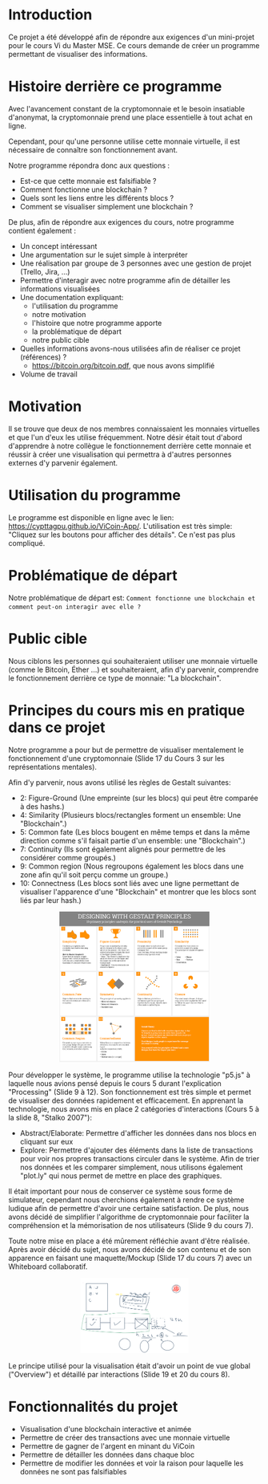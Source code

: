 # Introduction
Ce projet a été développé afin de répondre aux exigences d'un mini-projet pour le cours Vi du Master MSE.
Ce cours demande de créer un programme permettant de visualiser des informations.

# Histoire derrière ce programme
Avec l'avancement constant de la cryptomonnaie et le besoin insatiable d'anonymat, la cryptomonnaie prend une place essentielle à tout achat en ligne.

Cependant, pour qu'une personne utilise cette monnaie virtuelle, il est nécessaire de connaître son fonctionnement avant.

Notre programme répondra donc aux questions :
- Est-ce que cette monnaie est falsifiable ?
- Comment fonctionne une blockchain ?
- Quels sont les liens entre les différents blocs ?
- Comment se visualiser simplement une blockchain ?

De plus, afin de répondre aux exigences du cours, notre programme contient également :
- Un concept intéressant
- Une argumentation sur le sujet simple à interpréter
- Une réalisation par groupe de 3 personnes avec une gestion de projet (Trello, Jira, ...)
- Permettre d'interagir avec notre programme afin de détailler les informations visualisées
- Une documentation expliquant:
    - l'utilisation du programme
    - notre motivation
    - l'histoire que notre programme apporte
    - la problématique de départ
    - notre public cible
- Quelles informations avons-nous utilisées afin de réaliser ce projet (références) ?
    - <a href="https://bitcoin.org/bitcoin.pdf">https://bitcoin.org/bitcoin.pdf</a>, que nous avons simplifié
- Volume de travail

# Motivation
Il se trouve que deux de nos membres connaissaient les monnaies virtuelles et que l'un d'eux les utilise fréquemment. Notre désir était tout d'abord d'apprendre à notre collègue le fonctionnement derrière cette monnaie et réussir à créer une visualisation qui permettra à d'autres personnes externes d'y parvenir également.

# Utilisation du programme
Le programme est disponible en ligne avec le lien: <a href="https://cypttagpu.github.io/ViCoin-App/">https://cypttagpu.github.io/ViCoin-App/</a>.
L'utilisation est très simple: "Cliquez sur les boutons pour afficher des détails". Ce n'est pas plus compliqué.

# Problématique de départ
Notre problématique de départ est: `Comment fonctionne une blockchain et comment peut-on interagir avec elle ?`

# Public cible
Nous ciblons les personnes qui souhaiteraient utiliser une monnaie virtuelle (comme le Bitcoin, Éther ...) et souhaiteraient, afin d'y parvenir, comprendre le fonctionnement derrière ce type de monnaie: "La blockchain".

# Principes du cours mis en pratique dans ce projet
Notre programme a pour but de permettre de visualiser mentalement le fonctionnement d'une cryptomonnaie (Slide 17 du Cours 3 sur les représentations mentales). 

Afin d'y parvenir, nous avons utilisé les règles de Gestalt suivantes:
- 2: Figure-Ground (Une empreinte (sur les blocs) qui peut être comparée à des hashs.)
- 4: Similarity (Plusieurs blocs/rectangles forment un ensemble: Une "Blockchain".)
- 5: Common fate (Les blocs bougent en même temps et dans la même direction comme s'il faisait partie d'un ensemble: une "Blockchain".)
- 7: Continuity (Ils sont également alignés pour permettre de les considérer comme groupés.)
- 9: Common region (Nous regroupons également les blocs dans une zone afin qu'il soit perçu comme un groupe.)
- 10: Connectness (Les blocs sont liés avec une ligne permettant de visualiser l'apparence d'une "Blockchain" et montrer que les blocs sont liés par leur hash.)

<div style="text-align: center"><img src="./doc_img/314e3064c750fbf7d73146b67e81a4f6.png" title="Gestalt rules" height="300px"/></div>

Pour développer le système, le programme utilise la technologie "p5.js" à laquelle nous avions pensé depuis le cours 5 durant l'explication "Processing" (Slide 9 à 12).
Son fonctionnement est très simple et permet de visualiser des données rapidement et efficacement.
En apprenant la technologie, nous avons mis en place 2 catégories d'interactions (Cours 5 à la slide 8, "Stalko 2007"):
- Abstract/Elaborate: Permettre d'afficher les données dans nos blocs en cliquant sur eux
- Explore: Permettre d'ajouter des éléments dans la liste de transactions pour voir nos propres transactions circuler dans le système.
Afin de trier nos données et les comparer simplement, nous utilisons également "plot.ly" qui nous permet de mettre en place des graphiques.

Il était important pour nous de conserver ce système sous forme de simulateur, cependant nous cherchions également à rendre ce système ludique afin de permettre d'avoir une certaine satisfaction.
De plus, nous avons décidé de simplifier l'algorithme de cryptomonnaie pour faciliter la compréhension et la mémorisation de nos utilisateurs (Slide 9 du cours 7).

Toute notre mise en place a été mûrement réfléchie avant d'être réalisée. Après avoir décidé du sujet, nous avons décidé de son contenu et de son apparence en faisant une maquette/Mockup (Slide 17 du cours 7) avec un Whiteboard collaboratif.

<div style="text-align: center"><img src="./doc_img/whiteboard_meeting_interface.png" title="Whiteboard collaboratif" height="150px"/></div>

Le principe utilisé pour la visualisation était d'avoir un point de vue global ("Overview") et détaillé par interactions (Slide 19 et 20 du cours 8).

# Fonctionnalités du projet
- Visualisation d'une blockchain interactive et animée
- Permettre de créer des transactions avec une monnaie virtuelle
- Permettre de gagner de l'argent en minant du ViCoin
- Permettre de détailler les données dans chaque bloc
- Permettre de modifier les données et voir la raison pour laquelle les données ne sont pas falsifiables
